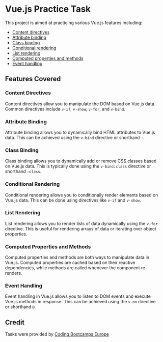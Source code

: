 # Vue.js Practice Task

This project is aimed at practicing various Vue.js features including:

- [Content directives](02-content-directives)
- [Attribute binding](03-attribute-binding)
- [Class binding](04-class-bindings)
- [Conditional rendering](05-conditional-rendering)
- [List rendering](06-list-rendering)
- [Computed properties and methods](07-computed-and-methods)
- [Event handling](08-event-handling)

## Features Covered

### Content Directives

Content directives allow you to manipulate the DOM based on Vue.js data. Common directives include `v-if`, `v-show`, `v-for`, and `v-bind`.

### Attribute Binding

Attribute binding allows you to dynamically bind HTML attributes to Vue.js data. This can be achieved using the `v-bind` directive or shorthand `:`.

### Class Binding

Class binding allows you to dynamically add or remove CSS classes based on Vue.js data. This is typically done using the `v-bind:class` directive or shorthand `:class`.

### Conditional Rendering

Conditional rendering allows you to conditionally render elements based on Vue.js data. This can be done using directives like `v-if` and `v-show`.

### List Rendering

List rendering allows you to render lists of data dynamically using the `v-for` directive. This is useful for rendering arrays of data or iterating over object properties.

### Computed Properties and Methods

Computed properties and methods are both ways to manipulate data in Vue.js. Computed properties are cached based on their reactive dependencies, while methods are called whenever the component re-renders.

### Event Handling

Event handling in Vue.js allows you to listen to DOM events and execute Vue.js methods in response. This can be achieved using the `v-on` directive or shorthand `@`.

## Credit

Tasks were provided by [Coding Bootcamps Europe](https://github.com/coding-bootcamps-eu)
